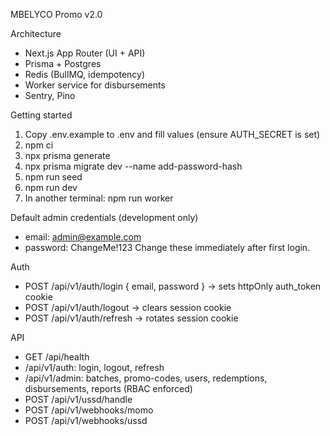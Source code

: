 MBELYCO Promo v2.0

Architecture
- Next.js App Router (UI + API)
- Prisma + Postgres
- Redis (BullMQ, idempotency)
- Worker service for disbursements
- Sentry, Pino

Getting started
1. Copy .env.example to .env and fill values (ensure AUTH_SECRET is set)
2. npm ci
3. npx prisma generate
4. npx prisma migrate dev --name add-password-hash
5. npm run seed
6. npm run dev
7. In another terminal: npm run worker

Default admin credentials (development only)
- email: admin@example.com
- password: ChangeMe!123
Change these immediately after first login.

Auth
- POST /api/v1/auth/login { email, password } → sets httpOnly auth_token cookie
- POST /api/v1/auth/logout → clears session cookie
- POST /api/v1/auth/refresh → rotates session cookie

API
- GET /api/health
- /api/v1/auth: login, logout, refresh
- /api/v1/admin: batches, promo-codes, users, redemptions, disbursements, reports (RBAC enforced)
- POST /api/v1/ussd/handle
- POST /api/v1/webhooks/momo
- POST /api/v1/webhooks/ussd
